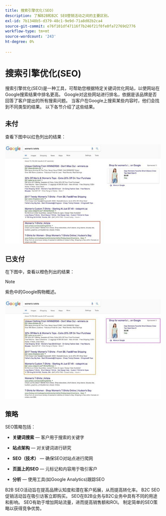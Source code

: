 ```yaml
---
title: 搜索引擎优化(SEO)
description: 了解B2B和B2C SEO营销活动之间的主要区别。
exl-id: 7b1348b5-d379-48c1-9e9d-71a8d02b2ca4
source-git-commit: e76f101df47116f7b246f21f0fe0fa72769d2776
workflow-type: tm+mt
source-wordcount: '243'
ht-degree: 0%

---
```


# 搜索引擎优化(SEO)

搜索引擎优化(SEO)是一种工具，可帮助您根据特定关键词优化网站，以使网站在Google搜索结果中排名更高。 Google对这些网站进行排名，依据是该品牌是否回答了客户提出的所有搜索问题。 当客户在Google上搜索某些内容时，他们会找到不同类型的结果。 以下各节介绍了这些结果。

## 未付

查看下图中以红色列出的结果：

![未付费SEO Google搜索结果](../../assets/playbooks/seo-unpaid.png)

## 已支付

在下图中，查看以橙色列出的结果：

>[!NOTE]
>
>紫色中的Google购物概述。

![付费SEO Google搜索结果](../../assets/playbooks/seo-paid.png)

## 策略

SEO策略包括：

- **关键词搜索** — 客户用于搜索的关键字

- **站点架构** — 对关键词进行研究

- **SEO（技术）** — 确保SEO对站点进行爬网

- **页面上的SEO** — 元标记和内容用于吸引客户

- **分析** — 使用工具(如Google Analytics)跟踪SEO

B2B SEO活动旨在提高品牌认知度和潜在客户拓展，从而提高转化率。 B2C SEO促销活动旨在吸引访客立即购买。 SEO在B2B业务与B2C业务中具有不同的用途和影响。 SEO有助于增加网站流量，进而提高销售额和ROI。 制定简单的SEO策略以获得竞争优势。

